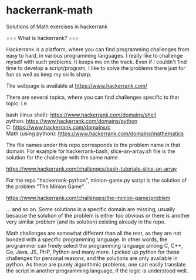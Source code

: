 # hackerrank-math
Solutions of Math exercises in hackerrank

=== What is hackerrank? ===

Hackerrank is a platform, where you can find programming challenges from
easy to hard, in various programming languages. I really like to challenge
myself with such problems. It keeps me on the track. Even if I couldn't
find time to develop a script/program, I like to solve the problems
there just for fun as well as keep my skills sharp. 

The webpage is available at https://www.hackerrank.com/

There are several topics, where you can find challenges specific to that
topic. i.e.

bash (linux shell):  https://www.hackerrank.com/domains/shell \
python:              https://www.hackerrank.com/domains/python \
C:                   https://www.hackerrank.com/domains/c \
Math (using python): https://www.hackerrank.com/domains/mathematics


The file names under this repo corresponds to the problem name in that
domain. For example for hackerrank-bash, slice-an-array.sh file is the
solution for the challenge with the same name. 

https://www.hackerrank.com/challenges/bash-tutorials-slice-an-array


For the repo "hackerrank-python", minion-game.py script is the solution
of the problem "The Minion Game".

https://www.hackerrank.com/challenges/the-minion-game/problem

... and so on. Some solutions in a specific domain are missing, usually
because the solution of the problem is either too obvious or there is
another very similar problem (and its solution) existing already in the
repo. 

Math challenges are somewhat different than all the rest, as they are
not bonded with a specific programming language. In other words, the 
programmer can freely select the programming language among C, C++, Go,
Java, JS, PHP, Python and many more. I picked up python for these 
challenges for personal reasons, and the solutions are only available
in python. As these are purely algorithmic problems, one can easily
translate the script in another programming language, if the logic
is understood well. 

